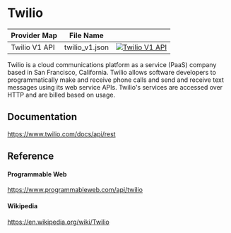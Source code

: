 # Twilio

| Provider Map  | File Name      |                                                                                                                                                                                                                                 |
|---------------|----------------|---------------------------------------------------------------------------------------------------------------------------------------------------------------------------------------------------------------------------------|
| Twilio V1 API | twilio_v1.json | [![Twilio V1 API](https://d233zlhvpze22y.cloudfront.net/github/AddBitScoopXSmall.png)](https://bitscoop.com/maps/create?source=https://raw.githubusercontent.com/bitscooplabs/provider-maps/master/twilio/twilio_v1.json) |

Twilio is a cloud communications platform as a service (PaaS) company based in San Francisco, California. Twilio allows software developers to programmatically make and receive phone calls and send and receive text messages using its web service APIs. Twilio's services are accessed over HTTP and are billed based on usage.

## Documentation
https://www.twilio.com/docs/api/rest

## Reference

#### Programmable Web
https://www.programmableweb.com/api/twilio

#### Wikipedia
https://en.wikipedia.org/wiki/Twilio
